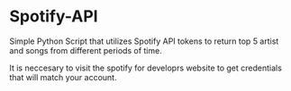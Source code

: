 # Spotify-API
Simple Python Script that utilizes Spotify API tokens to return top 5 artist and songs from different periods of time. 

It is neccesary to visit the spotify for developrs website to get credentials that will match your account.

